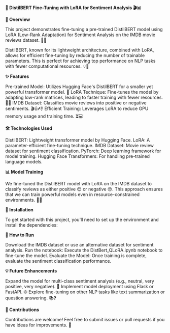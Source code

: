 **🎯 DistilBERT Fine-Tuning with LoRA for Sentiment Analysis 🎬📊**

**🚀 Overview**

This project demonstrates fine-tuning a pre-trained DistilBERT model using LoRA (Low-Rank Adaptation) for Sentiment Analysis on the IMDB movie reviews dataset. 📖🎥

DistilBERT, known for its lightweight architecture, combined with LoRA, allows for efficient fine-tuning by reducing the number of trainable parameters. This is perfect for achieving top performance on NLP tasks with fewer computational resources. 💡🔧

**✨ Features**

Pre-trained Model: Utilizes Hugging Face's DistilBERT for a smaller yet powerful transformer model. 🤖
LoRA Technique: Fine-tunes the model by adapting low-rank matrices, leading to faster training with fewer resources. 🧠💼
IMDB Dataset: Classifies movie reviews into positive or negative sentiments. 🎬👍👎
Efficient Training: Leverages LoRA to reduce GPU memory usage and training time. ⏳💻

**🛠️ Technologies Used**

DistilBERT: Lightweight transformer model by Hugging Face.
LoRA: A parameter-efficient fine-tuning technique.
IMDB Dataset: Movie review dataset for sentiment classification.
PyTorch: Deep learning framework for model training.
Hugging Face Transformers: For handling pre-trained language models.

**📊 Model Training**

We fine-tuned the DistilBERT model with LoRA on the IMDB dataset to classify reviews as either positive 😊 or negative 😔. This approach ensures that we can train powerful models even in resource-constrained environments. 💪✨

**🔧 Installation**

To get started with this project, you'll need to set up the environment and install the dependencies:


**🚀 How to Run**

Download the IMDB dataset or use an alternative dataset for sentiment analysis.
Run the notebook: Execute the DistBert_QLoRA.ipynb notebook to fine-tune the model.
Evaluate the Model: Once training is complete, evaluate the sentiment classification performance.

**💡 Future Enhancements**

Expand the model for multi-class sentiment analysis (e.g., neutral, very positive, very negative). 🎯
Implement model deployment using Flask or FastAPI. 🌐
Explore fine-tuning on other NLP tasks like text summarization or question answering. 📚❓

**🤝 Contributions**

Contributions are welcome! Feel free to submit issues or pull requests if you have ideas for improvements. 🙌
